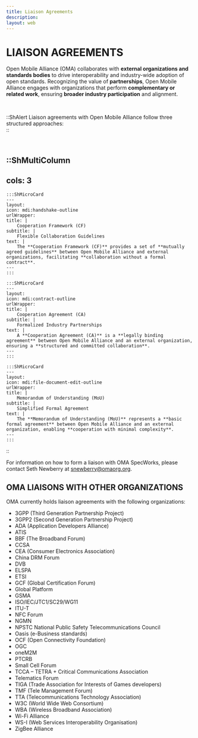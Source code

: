 ```yaml
---
title: Liaison Agreements
description:
layout: web
---
```

# LIAISON AGREEMENTS

Open Mobile Alliance (OMA) collaborates with **external organizations and standards bodies** to drive interoperability and industry-wide adoption of open standards. Recognizing the value of **partnerships**, Open Mobile Alliance engages with organizations that perform **complementary or related work**, ensuring **broader industry participation** and alignment.  

</br>

::ShAlert
Liaison agreements with Open Mobile Alliance follow three structured approaches:  
::

</br>

::ShMultiColumn
---
cols: 3
---

    :::ShMicroCard
    ---
    layout: 
    icon: mdi:handshake-outline
    urlWrapper: 
    title: |
        Cooperation Framework (CF)
    subtitle: |
        Flexible Collaboration Guidelines
    text: |
        The **Cooperation Framework (CF)** provides a set of **mutually agreed guidelines** between Open Mobile Alliance and external organizations, facilitating **collaboration without a formal contract**.
    ---
    :::

    :::ShMicroCard
    ---
    layout: 
    icon: mdi:contract-outline
    urlWrapper:
    title: |
        Cooperation Agreement (CA)
    subtitle: |
        Formalized Industry Partnerships
    text: |
        A **Cooperation Agreement (CA)** is a **legally binding agreement** between Open Mobile Alliance and an external organization, ensuring a **structured and committed collaboration**.
    ---
    :::

    :::ShMicroCard
    ---
    layout: 
    icon: mdi:file-document-edit-outline
    urlWrapper:
    title: |
        Memorandum of Understanding (MoU)
    subtitle: |
        Simplified Formal Agreement
    text: |
        The **Memorandum of Understanding (MoU)** represents a **basic formal agreement** between Open Mobile Alliance and an external organization, enabling **cooperation with minimal complexity**.
    ---
    :::


::

For information on how to form a liaison with OMA SpecWorks, please contact Seth Newberry at <snewberry@omaorg.org>.

## OMA LIAISONS WITH OTHER ORGANIZATIONS
OMA currently holds liaison agreements with the following organizations:
* 3GPP (Third Generation Partnership Project)
* 3GPP2 (Second Generation Partnership Project)
* ADA (Application Developers Alliance)
* ATIS
* BBF (The Broadband Forum)
* CCSA
* CEA (Consumer Electronics Association)
* China DRM Forum
* DVB
* ELSPA
* ETSI
* GCF (Global Certification Forum)
* Global Platform
* GSMA
* ISO/IEC/JTC1/SC29/WG11
* ITU-T
* NFC Forum
* NGMN
* NPSTC National Public Safety Telecommunications Council
* Oasis (e-Business standards)
* OCF (Open Connectivity Foundation)
* OGC
* oneM2M
* PTCRB
* Small Cell Forum
* TCCA – TETRA + Critical Communications Association
* Telematics Forum
* TIGA (Trade Association for Interests of Games developers)
* TMF (Tele Management Forum)
* TTA (Telecommunications Technology Association)
* W3C (World Wide Web Consortium)
* WBA (Wireless Broadband Association)
* Wi-Fi Alliance
* WS-I (Web Services Interoperability Organisation)
* ZigBee Alliance
